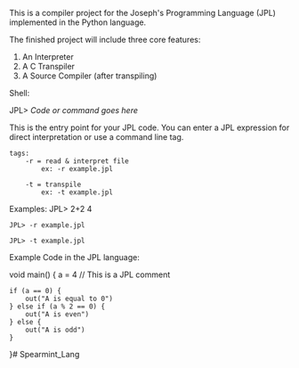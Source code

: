 This is a compiler project for the Joseph's Programming Language (JPL)
implemented in the Python language.

The finished project will include three core features:

1) An Interpreter
2) A C Transpiler
3) A Source Compiler (after transpiling)


Shell:

JPL> *Code or command goes here*

This is the entry point for your JPL code.
You can enter a JPL expression for direct interpretation 
or use a command line tag.

    tags: 
        -r = read & interpret file
            ex: -r example.jpl

        -t = transpile 
            ex: -t example.jpl

Examples:
    JPL> 2+2
    4

    JPL> -r example.jpl

    JPL> -t example.jpl





Example Code in the JPL language:

void main() {
    a = 4
    // This is a JPL comment

    if (a == 0) {
        out("A is equal to 0")
    } else if (a % 2 == 0) {
        out("A is even")
    } else {
        out("A is odd")
    }
}# Spearmint_Lang
